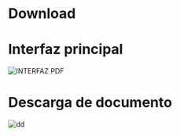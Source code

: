 # Download
# Interfaz principal
![INTERFAZ PDF](https://user-images.githubusercontent.com/69706207/150546542-e289492f-fc52-451f-ad0c-eec8eaee6d44.PNG)

# Descarga de documento
![dd](https://user-images.githubusercontent.com/69706207/150547137-249ca26e-36aa-4ad5-8ba4-28f87dd06856.PNG)
